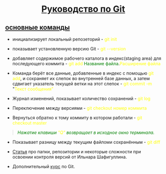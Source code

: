#  <center><u>Руководство по Git</u></center>
## <u>основные команды</u>
* инициализирует локальный репозеторий - <font color="yellow
"> git init </font>

* показывает установленную версию Git - <font color="yellow
"> git --version</font>

* добавляет содержимое рабочего каталога в индекс(staging area) для последующего коммита  - <font color="yellow
"> git add</font> <font color="green">Название файла</font>.<font color="yellow">Расширение файла</font>

* Команда берёт все данные, добавленные в индекс с помощью <font color="yellow
">git add</font>, и сохраняет их
слепок во внутренней базе данных, а затем сдвигает указатель текущей ветки на этот слепок - <font color ="yellow
">git commit -m </font>"<font color="yellow">Teкст сообщения"</font>

* Журнал изменений, показывает количество сохранений - <font color="yellow
">git log</font>

* Переключение между версиями -<font color="yellow
"> git checkout</font>  <font color="yellow">номер коммита</font>

* Вернуться обратно к тому коммиту в котором работали - <font color="yellow
">git checkout master</font>
>  <font color="green">*Нажатие клавиши </font> <font color="yellow">"Q"</font> <font color="green"> возвращает в исходное окно терминала.*</font>

* Показывает разницу между текущим файломи сохранённым -  <font color="yellow
">git diff</font>

* [Статья](https://gb.ru/posts/soveti-pro-git) про папки, репозитории и некоторые сложности при освоении контроля версий от Ильнара Шафигуллина.
* Дополнительный [курс](https://gb.ru/courses/1117) по Git.











